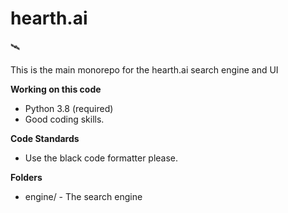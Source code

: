 # hearth.ai
🛰

This is the main monorepo for the hearth.ai search engine and UI

**Working on this code**
- Python 3.8 (required)
- Good coding skills.

**Code Standards**
- Use the black code formatter please.

**Folders**
- engine/ - The search engine

